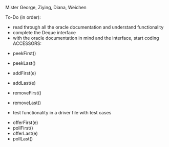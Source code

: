 Mister George, Ziying, Diana, Weichen

To-Do (in order):

- read through all the oracle documentation and understand functionality
- complete the Deque interface
- with the oracle documentation in mind and the interface, start coding
ACCESSORS:
* peekFirst()
* peekLast()

* addFirst(e)
* addLast(e)
* removeFirst()
* removeLast()
- test functionality in a driver file with test cases

* offerFirst(e)
* pollFirst()
* offerLast(e)
* pollLast()
